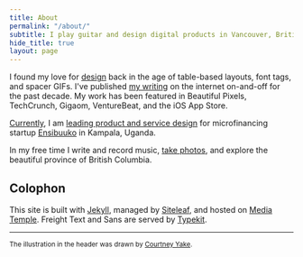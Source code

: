 ```yaml
---
title: About
permalink: "/about/"
subtitle: I play guitar and design digital products in Vancouver, British Columbia.
hide_title: true
layout: page
---
```


I found my love for [design](/design) back in the age of table-based layouts, font tags, and spacer GIFs. I've published [my writing](http://patdryburgh.com) on the internet on-and-off for the past decade. My work has been featured in Beautiful Pixels, TechCrunch, Gigaom, VentureBeat, and the iOS App Store.

<a href="/now/">Currently</a>, I am <a href="/blog/designing-in-uganda">leading product and service design</a> for microfinancing startup <a href="http://ensibuuko.com">Ensibuuko</a> in Kampala, Uganda.

In my free time I write and record music, [take photos](http://instagram.com/patdryburgh), and explore the beautiful province of British Columbia.

## Colophon

This site is built with [Jekyll](https://jekyllrb.com), managed by [Siteleaf](http://siteleaf.com), and hosted on [Media Temple](http://bit.ly/2ilfvQD). Freight Text and Sans are served by [Typekit](http://typekit.com).

---

<small>The illustration in the header was drawn by [Courtney Yake](https://twitter.com/courtneymake).</small>